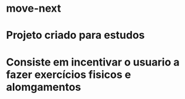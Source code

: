 # move-next
# Projeto criado para estudos
# Consiste em incentivar o usuario a fazer exercícios fisicos e alomgamentos
